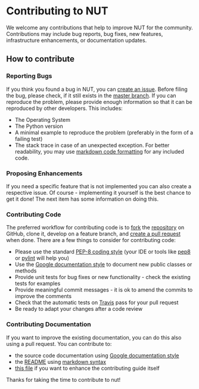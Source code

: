 
# Contributing to NUT

We welcome any contributions that help to improve NUT for the community.
Contributions may include bug reports, bug fixes, new features, infrastructure enhancements, or 
documentation updates.

## How to contribute

### Reporting Bugs

If you think you found a bug in NUT, you can [create an issue](https://help.github.com/articles/creating-an-issue/).
Before filing the bug, please check, if it still exists in the [master branch](https://github.com/blawar/nut). 
If you can reproduce the problem, please provide enough information so that it can be reproduced by other developers.
This includes:
  * The Operating System
  * The Python version
  * A minimal example to reproduce the problem (preferably in the form of a failing test)
  * The stack trace in case of an unexpected exception.
For better readability, you may use [markdown code formatting](https://help.github.com/articles/creating-and-highlighting-code-blocks/) for any included code.

### Proposing Enhancements

If you need a specific feature that is not implemented you can also create a respective issue.
Of course - implementing it yourself is the best chance to get it done!
The next item has some information on doing this.

### Contributing Code

The preferred workflow for contributing code is to 
[fork](https://help.github.com/articles/fork-a-repo/) the [repository](https://github.com/blawar/nut) on GitHub, clone it, 
develop on a feature branch, and [create a pull request](https://help.github.com/articles/creating-a-pull-request-from-a-fork) when done.
There are a few things to consider for contributing code:
  * Please use the standard [PEP-8 coding style](https://www.python.org/dev/peps/pep-0008/) 
  (your IDE or tools like [pep8](https://pypi.python.org/pypi/pep8) or [pylint](https://pypi.python.org/pypi/pylint) will help you)
  * Use the [Google documentation style](https://google.github.io/styleguide/pyguide.html) to document new public classes or methods
  * Provide unit tests for bug fixes or new functionality - check the existing tests for examples
  * Provide meaningful commit messages - it is ok to amend the commits to improve the comments
  * Check that the automatic tests on [Travis](https://travis-ci.com/github/blawar/nut) pass for your pull request
  * Be ready to adapt your changes after a code review 
  
### Contributing Documentation

If you want to improve the existing documentation, you can do this also using a pull request.
You can contribute to:
  * the source code documentation using [Google documentation style](https://google.github.io/styleguide/pyguide.html) 
  * the [README](https://github.com/blawar/nut/blob/master/README.md) using [markdown syntax](https://help.github.com/articles/basic-writing-and-formatting-syntax/)
  * [this file](https://github.com/blawar/nut/blob/master/CONTRIBUTING.md) 
  if you want to enhance the contributing guide itself

Thanks for taking the time to contribute to nut!
